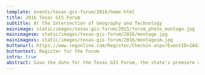 ```yaml
---
template: events/texas-gis-forum/2016/home.html
title: 2016 Texas GIS Forum
subtitle: At the Intersection of Geography and Technology
mainimage: static/images/texas-gis-forum/2015/forum_photo_montage.jpg
mainimagesm: static/images/texas-gis-forum/2016/montage.jpg
mainimagexs: static/images/texas-gis-forum/2016/montagesm.jpg
buttonurl: https://www.regonline.com/Register/Checkin.aspx?EventID=1842376
buttontext: Register for the Forum
intro: true
abstract: Save the date for the Texas GIS Forum, the state's premiere conference for the geospatial professional community.
---
```




